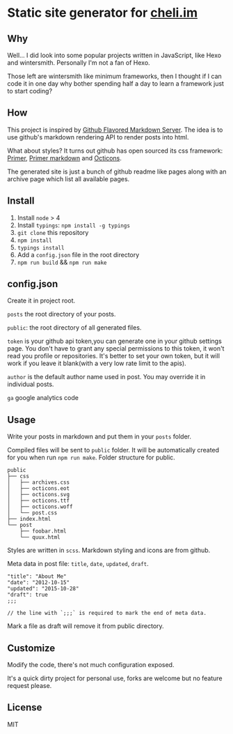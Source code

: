 Static site generator for [cheli.im](http://cheli.im)
====

Why
-----

Well... I did look into some popular projects written in JavaScript, like Hexo
and wintersmith. Personally I'm not a fan of Hexo.

Those left are wintersmith like minimum frameworks, then I thought if I can code
it in one day why bother spending half a day to learn a framework just to start
coding?

How
----

This project is inspired by [Github Flavored Markdown Server](https://github.com/youurayy/gfms).
The idea is to use github's markdown rendering API to render posts into html.

What about styles? It turns out github has open sourced its css framework:
[Primer](https://github.com/primer/primer), [Primer markdown](https://github.com/primer/markdown)
and [Octicons](https://github.com/github/octicons/).

The generated site is just a bunch of github readme like pages along with an
archive page which list all available pages.


Install
----

1. Install `node` > 4
2. Install `typings`: `npm install -g typings`
3. `git clone` this repository
4. `npm install`
5. `typings install`
6. Add a `config.json` file in the root directory
7. `npm run build` && `npm run make`

config.json
----

Create it in project root.

`posts` the root directory of your posts.

`public`: the root directory of all generated files.

`token` is your github api token,you can generate one in your github settings
page. You don't have to grant any special permissions to this token, it won't
read you profile or repositories. It's better to set your own token, but it will
work if you leave it blank(with a very low rate limit to the apis).

`author` is the default author name used in post. You may override it in
individual posts.

`ga` google analytics code

Usage
----

Write your posts in markdown and put them in your `posts` folder.

Compiled files will be sent to `public` folder. It will be automatically created
for you when run `npm run make`. Folder structure for public.

```
public
├── css
│   ├── archives.css
│   ├── octicons.eot
│   ├── octicons.svg
│   ├── octicons.ttf
│   ├── octicons.woff
│   └── post.css
├── index.html
└── post
    ├── foobar.html
    └── quux.html
```

Styles are written in `scss`. Markdown styling and icons are from github.

Meta data in post file: `title`, `date`, `updated`, `draft`.

```
"title": "About Me"
"date": "2012-10-15"
"updated": "2015-10-28"
"draft": true
;;;

// the line with `;;;` is required to mark the end of meta data.
```

Mark a file as draft will remove it from public directory.

Customize
-----

Modify the code, there's not much configuration exposed.

It's a quick dirty project for personal use, forks are welcome but no feature request
please.

License
----

MIT
